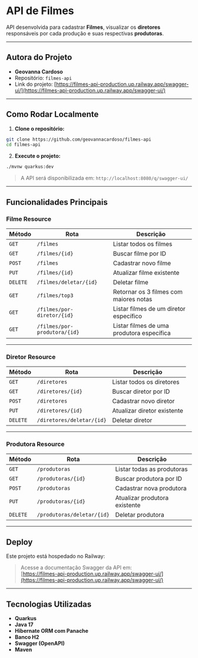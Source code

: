 #  API de Filmes

API desenvolvida para cadastrar **Filmes**, visualizar os **diretores** responsáveis por cada produção e suas respectivas **produtoras**.

---

##  Autora do Projeto

- **Geovanna Cardoso**
- Repositório: `filmes-api`
- Link do projeto: [https://filmes-api-production.up.railway.app/swagger-ui/](https://filmes-api-production.up.railway.app/swagger-ui/)

---

##  Como Rodar Localmente

1. **Clone o repositório:**

```bash
git clone https://github.com/geovannacardoso/filmes-api
cd filmes-api
```

2. **Execute o projeto:**

```bash
./mvnw quarkus:dev
```

> A API será disponibilizada em: `http://localhost:8080/q/swagger-ui/`

---

##  Funcionalidades Principais

###  Filme Resource

| Método | Rota | Descrição |
|--------|------|-----------|
| `GET`  | `/filmes` | Listar todos os filmes |
| `GET`  | `/filmes/{id}` | Buscar filme por ID |
| `POST` | `/filmes` | Cadastrar novo filme |
| `PUT`  | `/filmes/{id}` | Atualizar filme existente |
| `DELETE` | `/filmes/deletar/{id}` | Deletar filme |
| `GET`  | `/filmes/top3` | Retornar os 3 filmes com maiores notas |
| `GET`  | `/filmes/por-diretor/{id}` | Listar filmes de um diretor específico |
| `GET`  | `/filmes/por-produtora/{id}` | Listar filmes de uma produtora específica |

---

###  Diretor Resource

| Método | Rota | Descrição |
|--------|------|-----------|
| `GET`  | `/diretores` | Listar todos os diretores |
| `GET`  | `/diretores/{id}` | Buscar diretor por ID |
| `POST` | `/diretores` | Cadastrar novo diretor |
| `PUT`  | `/diretores/{id}` | Atualizar diretor existente |
| `DELETE` | `/diretores/deletar/{id}` | Deletar diretor |

---

###  Produtora Resource

| Método | Rota | Descrição |
|--------|------|-----------|
| `GET`  | `/produtoras` | Listar todas as produtoras |
| `GET`  | `/produtoras/{id}` | Buscar produtora por ID |
| `POST` | `/produtoras` | Cadastrar nova produtora |
| `PUT`  | `/produtoras/{id}` | Atualizar produtora existente |
| `DELETE` | `/produtoras/deletar/{id}` | Deletar produtora |

---

##  Deploy

Este projeto está hospedado no Railway:

> Acesse a documentação Swagger da API em:  
> [https://filmes-api-production.up.railway.app/swagger-ui/](https://filmes-api-production.up.railway.app/swagger-ui/)



---

##  Tecnologias Utilizadas

- **Quarkus**
- **Java 17**
- **Hibernate ORM com Panache**
- **Banco H2**
- **Swagger (OpenAPI)**
- **Maven**
